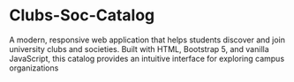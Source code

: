 # Clubs-Soc-Catalog
A modern, responsive web application that helps students discover and join university clubs and societies. Built with HTML, Bootstrap 5, and vanilla JavaScript, this catalog provides an intuitive interface for exploring campus organizations
